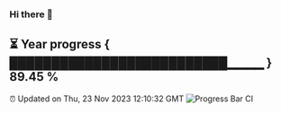 ### Hi there 👋
⏳ Year progress { ██████████████████████████▁▁▁▁ } 89.45 %
---
⏰ Updated on Thu, 23 Nov 2023 12:10:32 GMT
![Progress Bar CI](https://github.com/Moyi321/Moyi321/workflows/Progress%20Bar%20CI/badge.svg)
